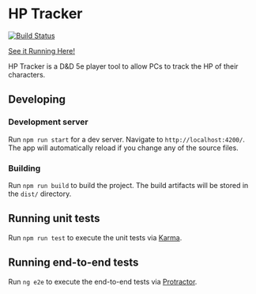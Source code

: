 # HP Tracker

[![Build Status](https://travis-ci.org/trwolfe13/hp-tracker.svg?branch=master)](https://travis-ci.org/trwolfe13/hp-tracker)

[See it Running Here!](http://trwolfe13.github.io/hp)

HP Tracker is a D&D 5e player tool to allow PCs to track the HP of their characters.

## Developing

### Development server

Run `npm run start` for a dev server. Navigate to `http://localhost:4200/`. The app will automatically reload if you change any of the source files.

### Building

Run `npm run build` to build the project. The build artifacts will be stored in the `dist/` directory.

## Running unit tests

Run `npm run test` to execute the unit tests via [Karma](https://karma-runner.github.io).

## Running end-to-end tests

Run `ng e2e` to execute the end-to-end tests via [Protractor](http://www.protractortest.org/).

